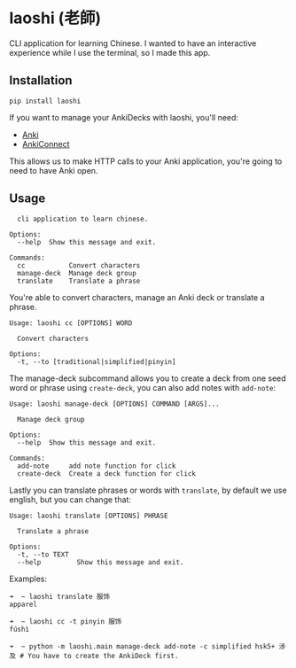 # laoshi (老師)

CLI application for learning Chinese. I wanted to have an interactive
experience while I use the terminal, so I made this app.

## Installation

```commandline
pip install laoshi
```

If you want to manage your AnkiDecks with laoshi, you'll need:
- [Anki](https://apps.ankiweb.net/)
- [AnkiConnect](https://git.foosoft.net/alex/anki-connect)

This allows us to make HTTP calls to your Anki application, you're
going to need to have Anki open.

## Usage

```commandline
  cli application to learn chinese.

Options:
  --help  Show this message and exit.

Commands:
  cc           Convert characters
  manage-deck  Manage deck group
  translate    Translate a phrase 
```

You're able to convert characters, manage an Anki deck or translate a phrase.

```commandline
Usage: laoshi cc [OPTIONS] WORD

  Convert characters

Options:
  -t, --to [traditional|simplified|pinyin]

```

The manage-deck subcommand allows you to create a deck from one seed word or phrase using `create-deck`,
you can also add notes with `add-note`:

```commandline
Usage: laoshi manage-deck [OPTIONS] COMMAND [ARGS]...

  Manage deck group

Options:
  --help  Show this message and exit.

Commands:
  add-note     add note function for click
  create-deck  Create a deck function for click
```

Lastly you can translate phrases or words with `translate`, by default we use english, but you can change that:

```
Usage: laoshi translate [OPTIONS] PHRASE

  Translate a phrase

Options:
  -t, --to TEXT
  --help         Show this message and exit.
```

Examples:
```commandline
➜  ~ laoshi translate 服饰  
apparel
```

```commandline
➜  ~ laoshi cc -t pinyin 服饰
fúshì
```

```commandline
➜  ~ python -m laoshi.main manage-deck add-note -c simplified hsk5+ 涉及 # You have to create the AnkiDeck first.
```